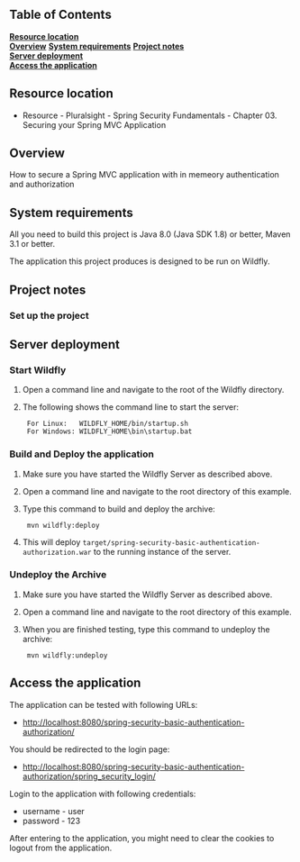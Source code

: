 ## Table of Contents
**[Resource location](#resource-location)**  
**[Overview](#overview)**
**[System requirements](#system-requirements)**
**[Project notes](#project-notes)**  
**[Server deployment](#server-deployment)**  
**[Access the application](#access-the-application)**  

## Resource location
* Resource - Pluralsight - Spring Security Fundamentals - Chapter 03. Securing your Spring MVC Application

## Overview
How to secure a Spring MVC application with in memeory authentication and authorization

## System requirements
All you need to build this project is Java 8.0 (Java SDK 1.8) or better, Maven 3.1 or better.

The application this project produces is designed to be run on Wildfly.

## Project notes

### Set up the project

## Server deployment

### Start Wildfly
1. Open a command line and navigate to the root of the Wildfly directory.
2. The following shows the command line to start the server:

        For Linux:   WILDFLY_HOME/bin/startup.sh
        For Windows: WILDFLY_HOME\bin\startup.bat

### Build and Deploy the application
1. Make sure you have started the Wildfly Server as described above.
2. Open a command line and navigate to the root directory of this example.
3. Type this command to build and deploy the archive:

        mvn wildfly:deploy  

4. This will deploy `target/spring-security-basic-authentication-authorization.war` to the running instance of the server.

### Undeploy the Archive
1. Make sure you have started the Wildfly Server as described above.
2. Open a command line and navigate to the root directory of this example.
3. When you are finished testing, type this command to undeploy the archive:

        mvn wildfly:undeploy

## Access the application
The application can be tested with following URLs:       
* <http://localhost:8080/spring-security-basic-authentication-authorization/>

You should be redirected to the login page:
* <http://localhost:8080/spring-security-basic-authentication-authorization/spring_security_login/>

Login to the application with following credentials:
* username - user
* password - 123
   
After entering to the application, you might need to clear the cookies to logout from the application.